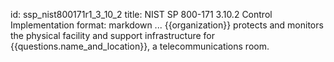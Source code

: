 id: ssp_nist800171r1_3_10_2
title: NIST SP 800-171 3.10.2 Control Implementation
format: markdown
...
{{organization}} protects and monitors the physical facility and support infrastructure for
{{questions.name_and_location}}, a telecommunications room.